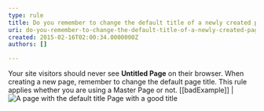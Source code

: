 ```yaml
---
type: rule
title: Do you remember to change the default title of a newly created page?
uri: do-you-remember-to-change-the-default-title-of-a-newly-created-page
created: 2015-02-16T02:00:34.0000000Z
authors: []

---
```


Your site visitors should never see **Untitled Page** on     their browser. When creating a new page, remember to change the     default page title. This rule applies whether you are using a Master     Page or not.
 [[badExample]]
| ![ A page with the default title ![Page with a good title](../assets/GoodTitle.jpg)](../assets/BadTitle.jpg)
